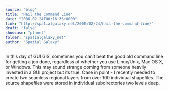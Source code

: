 ```yaml
---
source: "blog"
title: "Hail the Command Line"
date: "2006-02-24T00:16:36+0000"
link: "http://spatialgalaxy.net/2006/02/24/hail-the-command-line/"
draft: "false"
showcase: "planet"
folder: "spatialgalaxy_net"
author: "Spatial Galaxy"
---
```


In this day of GUI GIS, sometimes you can&rsquo;t beat the good old command line for getting a job done, regardless of whether you use Linux/Unix, Mac OS X, or Windows. This may sound strange coming from someone heavily invested in a GUI project but its true.
Case in point - I recently needed to create two seamless regional layers from over 100 individual shapefiles. The source shapefiles were stored in individual subdirectories two levels deep.

